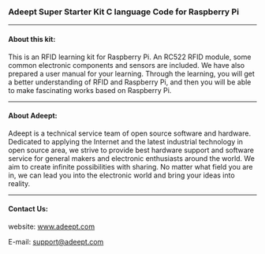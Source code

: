 ### Adeept Super Starter Kit C language Code for Raspberry Pi
-----------------------------------------------------------------------------

#### About this kit:
This is an RFID learning kit for Raspberry Pi. An RC522 RFID module, some common electronic components and sensors are included. We have also prepared a user manual for your learning. Through the learning, you will get a better understanding of RFID and Raspberry Pi, and then you will be able to make fascinating works based on Raspberry Pi.

-----------------------------------------------------------------------------
#### About Adeept:
Adeept is a technical service team of open source software and hardware. Dedicated to applying the Internet and the latest industrial technology in open source area, we strive to provide best hardware support and software service for general makers and electronic enthusiasts around the world. We aim to create infinite possibilities with sharing. No matter what field you are in, we can lead you into the electronic world and bring your ideas into reality.

-----------------------------------------------------------------------------
#### Contact Us: 
website:
	www.adeept.com

E-mail:
	support@adeept.com
